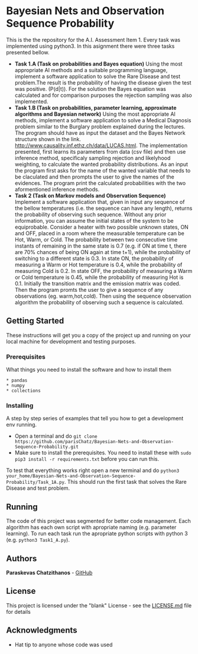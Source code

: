 # Bayesian Nets and Observation Sequence Probability

This is the the repository for the A.I. Assessment Item 1. Every task was implemented using python3. In this asignment there were three tasks presented bellow. 
* __Task 1.A (Task on probabilities and Bayes equation)__
Using the most appropriate AI methods and a suitable programming language, implement a software application to solve the Rare Disease and test problem.The result is the  probability of having the disease given the test was positive. (P(d|t)). For the solution the Bayes equation was calculated and for comparison purposes the rejection sampling was also implemented.
* __Task 1.B (Task on probabilities, parameter learning, approximate algorithms and Bayesian network)__
Using the most appropriate AI methods, implement a software application to solve a Medical Diagnosis problem similar to the Burglary problem explained during the lectures. The program should have as input the dataset and the Bayes Network structure shown in the link.
http://www.causality.inf.ethz.ch/data/LUCAS.html. The implementation presented, first learns its parameters from data (csv file) and then use inference method, specificaly sampling rejection and likelyhood weighting, to calculate the wanted probability distributions.
As an input the program first asks for the name of the wanted variable that needs to be claculated and then prompts the user to give the names of the evidences. The program print the calculated probabilities with the two aformentioned inference methods.
* __Task 2 (Task on Markov models and Observation Sequence)__
Implement a software application that, given in input any sequence of the bellow temperatures (i.e. the sequence can have any length), returns the probability of observing such sequence. Without any prior information, you can assume the initial states of the system to be equiprobable.
Consider a heater with two possible unknown states, ON and OFF, placed in a room where the measurable temperature can be Hot, Warm, or Cold.
The probability between two consecutive time instants of remaining in the same state is 0.7 (e.g. if ON at time t, there are 70% chances of being ON again at time t+1), while the probability of switching to a different state is 0.3.
In state ON, the probability of measuring a Warm or Hot temperature is 0.4, while the probability of measuring Cold is 0.2.
In state OFF, the probability of measuring a Warm or Cold temperature is 0.45, while the probability of measuring Hot is 0.1.
Initially the transition matrix and the emission matrix was coded. Then the program promts the user to give a sequence of any observations (eg. warm,hot,cold). Then using the sequence observation algorithm the probability of observing such a sequence is calculated.

## Getting Started

These instructions will get you a copy of the project up and running on your local machine for development and testing purposes.

### Prerequisites

What things you need to install the software and how to install them

```
* pandas
* numpy
* collections
```

### Installing

A step by step series of examples that tell you how to get a development env running.

* Open a terminal and do
`git clone https://github.com/parisChatz/Bayesian-Nets-and-Observation-Sequence-Probability.git`
* Make sure to install the prerequisites. You need to install these with `sudo pip3 install -r requirements.txt` before you can run this.

To test that everything works right open a new terminal and do `python3 your_home/Bayesian-Nets-and-Observation-Sequence-Probability/Task_1A.py`. 
This should run the first task that solves the Rare Disease and test problem.
## Running 

The code of this project was segmented for better code management.
Each algorithm has each own script with apropriate naming (e.g. parameter learning). 
To run each task run the apropriate python scripts with python 3 (e.g. `python3 Task1_A.py`).

## Authors

 **Paraskevas Chatzithanos**  - [GitHub](https://github.com/parisChatz)


## License

This project is licensed under the "blank" License - see the [LICENSE.md](LICENSE.md) file for details

## Acknowledgments

* Hat tip to anyone whose code was used

